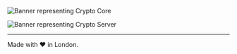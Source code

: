 ![Banner representing Crypto Core](https://raw.githubusercontent.com/sebastienrousseau/crypto-service/master/assets/crypto-core-logo.svg)

![Banner representing Crypto Server](https://raw.githubusercontent.com/sebastienrousseau/crypto-service/master/assets/crypto-server-logo.svg)

---

Made with ❤ in London.

